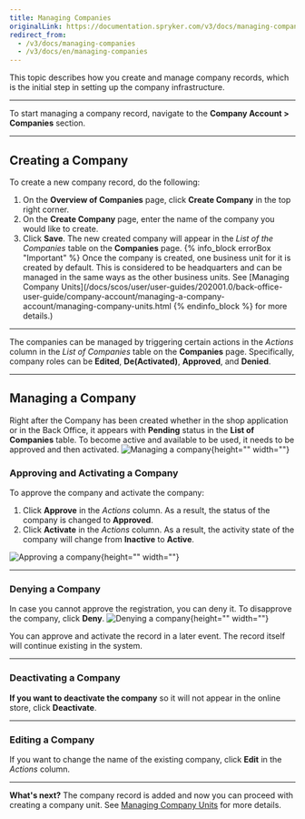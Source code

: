 ```yaml
---
title: Managing Companies
originalLink: https://documentation.spryker.com/v3/docs/managing-companies
redirect_from:
  - /v3/docs/managing-companies
  - /v3/docs/en/managing-companies
---
```


This topic describes how you create and manage company records, which is the initial step in setting up the company infrastructure.
***
To start managing a company record, navigate to the **Company Account > Companies** section.
***
## Creating a Company
To create a new company record, do the following:
1. On the **Overview of Companies** page, click **Create Company** in the top right corner.
2. On the **Create Company** page, enter the name of the company you would like to create.
3. Click **Save**. 
    The new created company will appear in the _List of the Companies_ table on the **Companies** page.
{% info_block errorBox "Important" %}
Once the company is created, one business unit for it is created by default. This is considered to be headquarters and can be managed in the same ways as the other business units. See [Managing Company Units](/docs/scos/user/user-guides/202001.0/back-office-user-guide/company-account/managing-a-company-account/managing-company-units.html
{% endinfo_block %} for more details.)
***
The companies can be managed by triggering certain actions in the _Actions_ column in the _List of Companies_ table on the **Companies** page. 
Specifically, company roles can be **Edited**, **De(Activated)**, **Approved**, and **Denied**.
***
## Managing a Company

Right after the Company has been created whether in the shop application or in the Back Office, it appears with **Pending** status in the **List of Companies** table. To become active and available to be used, it needs to be approved and then activated.
![Managing a company](https://spryker.s3.eu-central-1.amazonaws.com/docs/User+Guides/Back+Office+User+Guides/Company+Account/Managing+Companies/managing-company.png){height="" width=""}

### Approving and Activating a Company
To approve the company and activate the company:
1. Click **Approve** in the _Actions_ column. 
    As a result, the status of the company is changed to **Approved**.
2. Click **Activate** in the _Actions_ column. As a result, the activity state of the company will change from **Inactive** to **Active**.

![Approving a company](https://spryker.s3.eu-central-1.amazonaws.com/docs/User+Guides/Back+Office+User+Guides/Company+Account/Managing+Companies/activating-company.png){height="" width=""}
***
### Denying a Company
In case you cannot approve the registration, you can deny it.
To disapprove the company, click **Deny**.
![Denying a company](https://spryker.s3.eu-central-1.amazonaws.com/docs/User+Guides/Back+Office+User+Guides/Company+Account/Managing+Companies/denying-company.png){height="" width=""}

You can approve and activate the record in a later event. The record itself will continue existing in the system.
***
### Deactivating a Company
**If you want to deactivate the company** so it will not appear in the online store, click **Deactivate**.
***
### Editing a Company
If you want to change the name of the existing company, click **Edit** in the _Actions_ column.
***
**What's next?**
The company record is added and now you can proceed with creating a company unit. See [Managing Company Units](/docs/scos/user/user-guides/202001.0/back-office-user-guide/company-account/managing-a-company-account/managing-company-units.html) for more details.
